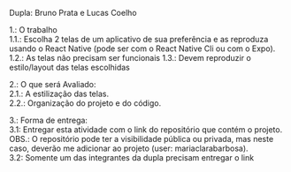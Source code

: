 Dupla: Bruno Prata e Lucas Coelho <br />

1.: O trabalho     <br />
    1.1.: Escolha 2 telas de um aplicativo de sua preferência e as reproduza usando o React Native (pode ser com o React Native Cli ou com o Expo).
    1.2.: As telas não precisam ser funcionais
    1.3.: Devem reproduzir o estilo/layout das telas escolhidas 


2.: O que será Avaliado: <br />
    2.1.: A estilização das telas. <br />
    2.2.: Organização do projeto e do código.
 <br />

3.: Forma de entrega:  <br />
    3.1: Entregar esta atividade com o link do repositório que contém o projeto. <br />
OBS.: O repositório pode ter a visibilidade pública ou privada, mas neste caso, deverão me adicionar ao projeto (user: mariaclarabarbosa). <br />
    3.2: Somente um das integrantes da dupla precisam entregar o link
